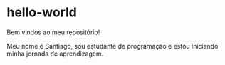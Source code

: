 # hello-world
Bem vindos ao meu repositório!

Meu nome é Santiago, sou estudante de programação e estou iniciando minha jornada de aprendizagem.
